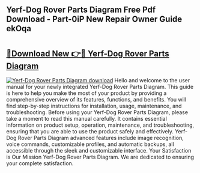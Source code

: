 ## Yerf-Dog Rover Parts Diagram Free Pdf Download - Part-0iP New Repair Owner Guide ekOqa

# <h2><a href="http://dfr74hj.blite.top/?on=Yerf-Dog+Rover+Parts+Diagram">🔗Download New 👉🔴 Yerf-Dog Rover Parts Diagram</a></h2>

[![Yerf-Dog Rover Parts Diagram download](https://i.imgur.com/lujVjoI.png)](http://dfr74hj.blite.top/?on=Yerf-Dog+Rover+Parts+Diagram)
Hello and welcome to the user manual for your newly integrated Yerf-Dog Rover Parts Diagram. This guide is here to help you make the most of your product by providing a comprehensive overview of its features, functions, and benefits. You will find step-by-step instructions for installation, usage, maintenance, and troubleshooting. Before using your Yerf-Dog Rover Parts Diagram, please take a moment to read this manual carefully. It contains essential information on product setup, operation, maintenance, and troubleshooting, ensuring that you are able to use the product safely and effectively. Yerf-Dog Rover Parts Diagram advanced features include image recognition, voice commands, customizable profiles, and automatic backups, all accessible through the sleek and customizable interface. Your Satisfaction is Our Mission Yerf-Dog Rover Parts Diagram. We are dedicated to ensuring your complete satisfaction.
